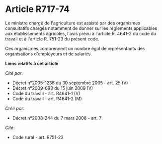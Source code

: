 # Article R717-74

Le ministre chargé de l'agriculture est assisté par des organismes consultatifs chargés notamment de donner sur les
règlements applicables aux établissements agricoles, l'avis prévu à l'article R. 4641-2 du code du travail et à l'article R.
751-23 du présent code. 

Ces organismes comprennent un nombre égal de représentants des organisations d'employeurs et de salariés.

**Liens relatifs à cet article**

_Cité par_:

  - Décret n°2005-1236 du 30 septembre 2005 - art. 25 (V)
  - Décret n°2009-698 du 15 juin 2009 (V)
  - Code du travail - art. R4641-1 (V)
  - Code du travail - art. R4641-2 (M)

_Créé par_:

  - Décret n°2008-244 du 7 mars 2008 - art. 7

_Cite_:

  - Code rural - art. R751-23
